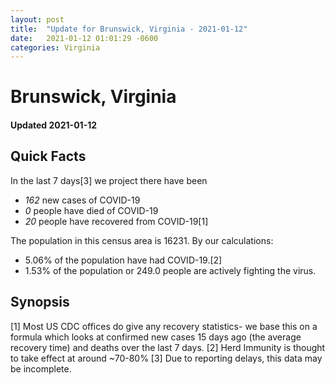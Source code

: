 ```yaml
---
layout: post
title:  "Update for Brunswick, Virginia - 2021-01-12"
date:   2021-01-12 01:01:29 -0600
categories: Virginia
---
```


# Brunswick, Virginia
#### Updated 2021-01-12

## Quick Facts

In the last 7 days[3] we project there have been
- *162* new cases of COVID-19
- *0* people have died of COVID-19
- *20* people have recovered from COVID-19[1]

The population in this census area is 16231. By our calculations:
- 5.06% of the population have had COVID-19.[2]
- 1.53% of the population or 249.0 people are actively fighting the virus.

## Synopsis




[1] Most US CDC offices do give any recovery statistics- we base this on a formula which looks at confirmed new cases
15 days ago (the average recovery time) and deaths over the last 7 days.
[2] Herd Immunity is thought to take effect at around ~70-80%
[3] Due to reporting delays, this data may be incomplete. 
    